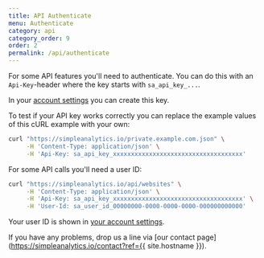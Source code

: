 ```yaml
---
title: API Authenticate
menu: Authenticate
category: api
category_order: 9
order: 2
permalink: /api/authenticate
---
```


For some API features you'll need to authenticate. You can do this with an `Api-Key`-header where the key starts with `sa_api_key_...`.

In your [account settings](https://simpleanalytics.com/account) you can create this key.

To test if your API key works correctly you can replace the example values of this cURL example with your own:

```bash
curl "https://simpleanalytics.io/private.example.com.json" \
     -H 'Content-Type: application/json' \
     -H 'Api-Key: sa_api_key_xxxxxxxxxxxxxxxxxxxxxxxxxxxxxxxxxxxx'
```

For some API calls you'll need a user ID:

```bash
curl "https://simpleanalytics.io/api/websites" \
     -H 'Content-Type: application/json' \
     -H 'Api-Key: sa_api_key_xxxxxxxxxxxxxxxxxxxxxxxxxxxxxxxxxxxx' \
     -H 'User-Id: sa_user_id_00000000-0000-0000-0000-000000000000'
```

Your user ID is shown in [your account settings](https://simpleanalytics.com/account).

If you have any problems, drop us a line via [our contact page](https://simpleanalytics.io/contact?ref={{ site.hostname }}).
